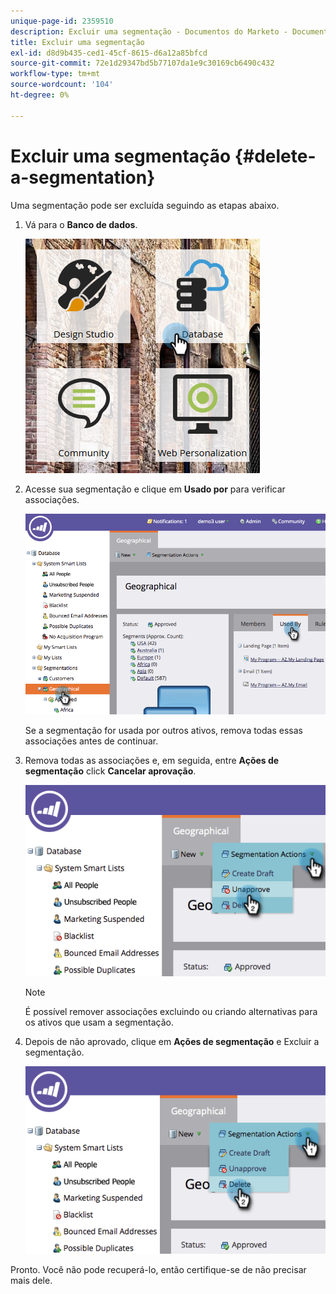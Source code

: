 ```yaml
---
unique-page-id: 2359510
description: Excluir uma segmentação - Documentos do Marketo - Documentação do produto
title: Excluir uma segmentação
exl-id: d8d9b435-ced1-45cf-8615-d6a12a85bfcd
source-git-commit: 72e1d29347bd5b77107da1e9c30169cb6490c432
workflow-type: tm+mt
source-wordcount: '104'
ht-degree: 0%

---
```


# Excluir uma segmentação {#delete-a-segmentation}

Uma segmentação pode ser excluída seguindo as etapas abaixo.

1. Vá para o **Banco de dados**.

   ![](assets/image2017-3-28-14-3a55-3a26.png)

1. Acesse sua segmentação e clique em **Usado por** para verificar associações.

   ![](assets/image2017-3-28-15-3a51-3a8.png)

   Se a segmentação for usada por outros ativos, remova todas essas associações antes de continuar.

1. Remova todas as associações e, em seguida, entre **Ações de segmentação** click **Cancelar aprovação**.

   ![](assets/image2017-3-28-15-3a51-3a30.png)

   >[!NOTE]
   >
   >É possível remover associações excluindo ou criando alternativas para os ativos que usam a segmentação.

1. Depois de não aprovado, clique em **Ações de segmentação** e Excluir a segmentação.

   ![](assets/image2017-3-28-15-3a51-3a46.png)

Pronto. Você não pode recuperá-lo, então certifique-se de não precisar mais dele.
